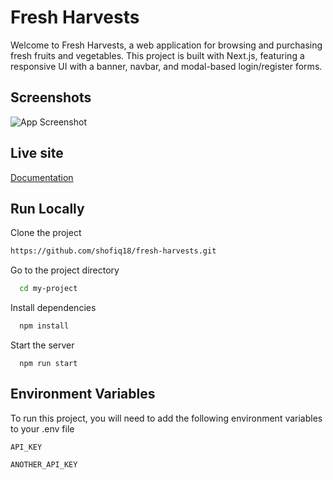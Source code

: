 
# Fresh Harvests

Welcome to Fresh Harvests, a web application for browsing and purchasing fresh fruits and vegetables. This project is built with Next.js, featuring a responsive UI with a banner, navbar, and modal-based login/register forms.




## Screenshots

![App Screenshot](https://i.ibb.co/gctZCF0/Screenshot-13.png)


## Live site 

[Documentation](https://i.ibb.co/gctZCF0/Screenshot-13.png)


## Run Locally

Clone the project

```bash
https://github.com/shofiq18/fresh-harvests.git
```

Go to the project directory

```bash
  cd my-project
```

Install dependencies

```bash
  npm install
```

Start the server

```bashcod
  npm run start
```


## Environment Variables

To run this project, you will need to add the following environment variables to your .env file

`API_KEY`

`ANOTHER_API_KEY`


